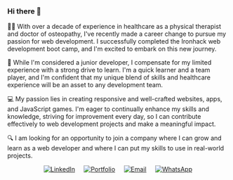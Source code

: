 ### Hi there 👋

<!--
**JohnDCGSantos/JohnDCGSantos** is a ✨ _special_ ✨ repository because its `README.md` (this file) appears on your GitHub profile.

Here are some ideas to get you started:

- 🔭 I’m currently working on ...
- 🌱 I’m currently learning ...
- 👯 I’m looking to collaborate on ...
- 🤔 I’m looking for help with ...
- 💬 Ask me about ...
- 📫 How to reach me: ...
- 😄 Pronouns: ...
- ⚡ Fun fact: ...
-->
👨‍⚕️ With over a decade of experience in healthcare as a physical therapist and doctor of osteopathy, I've recently made a career change to pursue my passion for web development. I successfully completed the Ironhack web development boot camp, and I'm excited to embark on this new journey.

🚀 While I'm considered a junior developer, I compensate for my limited experience with a strong drive to learn. I'm a quick learner and a team player, and I'm confident that my unique blend of skills and healthcare experience will be an asset to any development team.

💻 My passion lies in creating responsive and well-crafted websites, apps, and JavaScript games. I'm eager to continually enhance my skills and knowledge, striving for improvement every day, so I can contribute effectively to web development projects and make a meaningful impact.

🔍 I am looking for an opportunity to join a company where I can grow and learn as a web developer and where I can put my skills to use in real-world projects.

<div style="display: flex; justify-content: center;">
  <a href="https://www.linkedin.com/in/joaodcgs/" style="margin: 0 10px;">
    <img src="https://img.shields.io/badge/LinkedIn-Profile-0077B5?style=for-the-badge&logo=linkedin&logoColor=white" alt="LinkedIn">
  </a>
  <a href="https://joao-santos.netlify.app/" style="margin: 0 10px;">
    <img src="https://img.shields.io/badge/Portfolio-Website-0077B5?style=for-the-badge" alt="Portfolio">
  </a>
  <a href="mailto:jdcg.santos@gmail.com" style="margin: 0 10px;">
    <img src="https://img.shields.io/badge/Email-Contact%20Me-0077B5?style=for-the-badge&logo=mail.ru" alt="Email">
  </a>
  <a href="https://api.whatsapp.com/send?phone=912154577" style="margin: 0 10px;">
    <img src="https://img.shields.io/badge/WhatsApp-Chat-0077B5?style=for-the-badge&logo=whatsapp&logoColor=white" alt="WhatsApp">
  </a>
</div>




